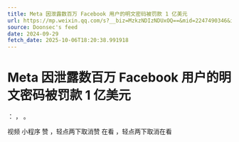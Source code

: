```yaml
---
title: Meta 因泄露数百万 Facebook 用户的明文密码被罚款 1 亿美元
url: https://mp.weixin.qq.com/s?__biz=MzkzNDIzNDUxOQ==&mid=2247490346&idx=3&sn=adbe62068920fc8c5d2ae55b9266beae
source: Doonsec's feed
date: 2024-09-29
fetch_date: 2025-10-06T18:20:38.991918
---
```


# Meta 因泄露数百万 Facebook 用户的明文密码被罚款 1 亿美元

：
，
。

视频
小程序
赞
，轻点两下取消赞
在看
，轻点两下取消在看